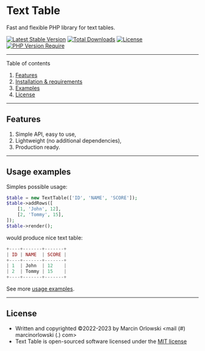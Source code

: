 # Text Table

Fast and flexible PHP library for text tables.


[![Latest Stable Version](http://poser.pugx.org/marcin-orlowski/text-table/v)](https://packagist.org/packages/marcin-orlowski/text-table)
[![Total Downloads](http://poser.pugx.org/marcin-orlowski/text-table/downloads)](https://packagist.org/packages/marcin-orlowski/text-table)
[![License](http://poser.pugx.org/marcin-orlowski/text-table/license)](https://packagist.org/packages/marcin-orlowski/text-table)
[![PHP Version Require](http://poser.pugx.org/marcin-orlowski/text-table/require/php)](https://packagist.org/packages/marcin-orlowski/text-table)

---

Table of contents

1. [Features](#features)
1. [Installation & requirements](docs/setup.md)
1. [Examples](docs/examples.md)
1. [License](#license) 

---

## Features

1. Simple API, easy to use,
1. Lightweight (no additional dependencies),
1. Production ready.

---

## Usage examples

Simples possible usage:

```php
$table = new TextTable(['ID', 'NAME', 'SCORE']);
$table->addRows([
    [1, 'John', 12],
    [2, 'Tommy', 15],
]);
$table->render();
```

would produce nice text table:

```php
+----+-------+-------+
| ID | NAME  | SCORE |
+----+-------+-------+
| 1  | John  | 12    |
| 2  | Tommy | 15    |
+----+-------+-------+
```

See more [usage examples](docs/examples.md).

---

## License

* Written and copyrighted &copy;2022-2023 by Marcin Orlowski <mail (#) marcinorlowski (.) com>
* Text Table is open-sourced software licensed under
  the [MIT license](http://opensource.org/licenses/MIT)

